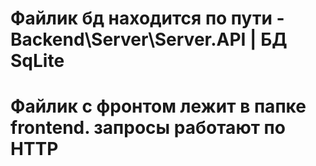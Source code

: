<h1>Файлик бд находится по пути - Backend\Server\Server.API | БД SqLite</h1>
<h1>Файлик с фронтом лежит в папке frontend. запросы работают по HTTP</h1>
